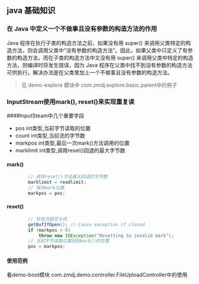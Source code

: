 ## java 基础知识

### 在 Java 中定义一个不做事且没有参数的构造方法的作用
Java 程序在执行子类的构造方法之前，如果没有用 super() 来调用父类特定的构造方法，则会调用父类中“没有参数的构造方法”。因此，如果父类中只定义了有参数的构造方法，而在子类的构造方法中又没有用 super() 来调用父类中特定的构造方法，则编译时将发生错误，因为 Java 程序在父类中找不到没有参数的构造方法可供执行。解决办法是在父类里加上一个不做事且没有参数的构造方法。 　
> 见 demo-explore 模块中 com.zmdj.explore.basic.parent中的例子

### InputStream使用mark(), reset()来实现重复读
####InputSteam中几个重要字段
* pos 
int类型,当前字节读取的位置
* count
int类型,当前流的字节数
* markpos
int类型,最后一次mark()方法调用的位置
* marklimit
int类型,调用reset()回退的最大字节数
#### mark()
```java
        // 调用reset()方法最大回退的字节数
        marklimit = readlimit;
        // 保存mark位置
        markpos = pos;
```
#### reset()
```java
        // 检查流是否关闭
        getBufIfOpen(); // Cause exception if closed
        if (markpos < 0)
            throw new IOException("Resetting to invalid mark");
        // 当前字节读取位置回到mark()的位置
        pos = markpos;
```
#### 使用范例
看demo-boot模块 com.zmdj.demo.controller.FileUploadController中的使用